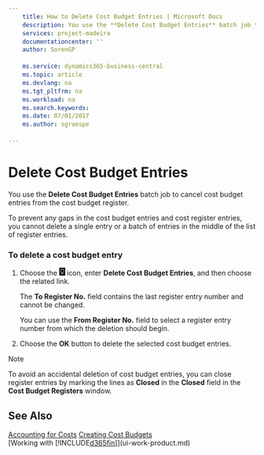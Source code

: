 ```yaml
---
    title: How to Delete Cost Budget Entries | Microsoft Docs
    description: You use the **Delete Cost Budget Entries** batch job to cancel cost budget entries from the cost budget register.
    services: project-madeira
    documentationcenter: ''
    author: SorenGP

    ms.service: dynamics365-business-central
    ms.topic: article
    ms.devlang: na
    ms.tgt_pltfrm: na
    ms.workload: na
    ms.search.keywords:
    ms.date: 07/01/2017
    ms.author: sgroespe

---
```

# Delete Cost Budget Entries
You use the **Delete Cost Budget Entries** batch job to cancel cost budget entries from the cost budget register.  

To prevent any gaps in the cost budget entries and cost register entries, you cannot delete a single entry or a batch of entries in the middle of the list of register entries.  

### To delete a cost budget entry  

1.  Choose the ![Lightbulb that opens the Tell Me feature](media/ui-search/search_small.png "Tell me what you want to do") icon, enter **Delete Cost Budget Entries**, and then choose the related link.  

    The **To Register No.** field contains the last register entry number and cannot be changed.  

    You can use the **From Register No.** field to select a register entry number from which the deletion should begin.  
2.  Choose the **OK** button to delete the selected cost budget entries.  

> [!NOTE]  
>  To avoid an accidental deletion of cost budget entries, you can close register entries by marking the lines as **Closed** in the **Closed** field in the **Cost Budget Registers** window.  

## See Also  
[Accounting for Costs](finance-manage-cost-accounting.md)
[Creating Cost Budgets](finance-create-cost-budgets.md)  
[Working with [!INCLUDE[d365fin](includes/d365fin_md.md)]](ui-work-product.md)
